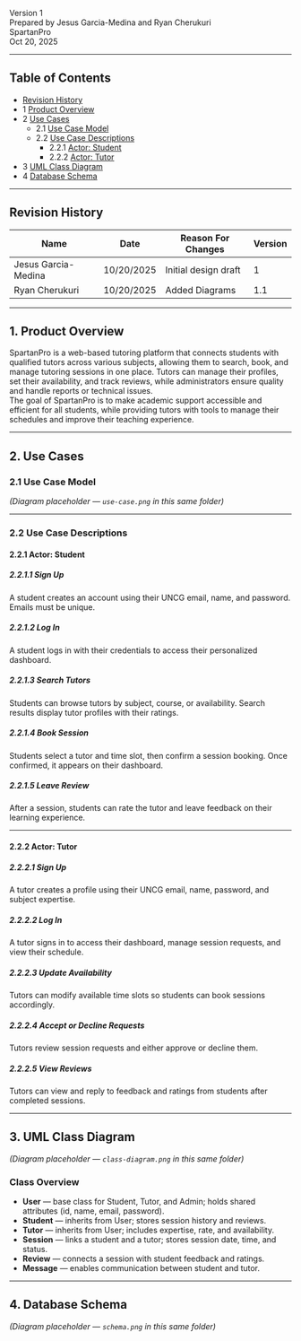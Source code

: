 
Version 1  
Prepared by Jesus Garcia-Medina and Ryan Cherukuri  
SpartanPro  
Oct 20, 2025  

---

## Table of Contents
* [Revision History](#revision-history)
* 1 [Product Overview](#1-product-overview)
* 2 [Use Cases](#2-use-cases)
  * 2.1 [Use Case Model](#21-use-case-model)
  * 2.2 [Use Case Descriptions](#22-use-case-descriptions)
    * 2.2.1 [Actor: Student](#221-actor-student)
    * 2.2.2 [Actor: Tutor](#222-actor-tutor)
* 3 [UML Class Diagram](#3-uml-class-diagram)
* 4 [Database Schema](#4-database-schema)

---

## Revision History
| Name | Date | Reason For Changes | Version |
|------|------|--------------------|---------|
| Jesus Garcia-Medina | 10/20/2025 | Initial design draft | 1 |
| Ryan Cherukuri | 10/20/2025 | Added Diagrams | 1.1 |

---

## 1. Product Overview
SpartanPro is a web-based tutoring platform that connects students with qualified tutors across various subjects, allowing them to search, book, and manage tutoring sessions in one place. Tutors can manage their profiles, set their availability, and track reviews, while administrators ensure quality and handle reports or technical issues.  
The goal of SpartanPro is to make academic support accessible and efficient for all students, while providing tutors with tools to manage their schedules and improve their teaching experience.

---

## 2. Use Cases

### 2.1 Use Case Model
*(Diagram placeholder — `use-case.png` in this same folder)*  

---

### 2.2 Use Case Descriptions

#### 2.2.1 Actor: Student
##### 2.2.1.1 Sign Up
A student creates an account using their UNCG email, name, and password. Emails must be unique.  
##### 2.2.1.2 Log In
A student logs in with their credentials to access their personalized dashboard.  
##### 2.2.1.3 Search Tutors
Students can browse tutors by subject, course, or availability. Search results display tutor profiles with their ratings. 
##### 2.2.1.4 Book Session
Students select a tutor and time slot, then confirm a session booking. Once confirmed, it appears on their dashboard.  
##### 2.2.1.5 Leave Review
After a session, students can rate the tutor and leave feedback on their learning experience.

---

#### 2.2.2 Actor: Tutor
##### 2.2.2.1 Sign Up
A tutor creates a profile using their UNCG email, name, password, and subject expertise.  
##### 2.2.2.2 Log In
A tutor signs in to access their dashboard, manage session requests, and view their schedule.  
##### 2.2.2.3 Update Availability
Tutors can modify available time slots so students can book sessions accordingly.  
##### 2.2.2.4 Accept or Decline Requests
Tutors review session requests and either approve or decline them.  
##### 2.2.2.5 View Reviews
Tutors can view and reply to feedback and ratings from students after completed sessions.

---

## 3. UML Class Diagram
*(Diagram placeholder — `class-diagram.png` in this same folder)*  

### Class Overview
- **User** — base class for Student, Tutor, and Admin; holds shared attributes (id, name, email, password).  
- **Student** — inherits from User; stores session history and reviews.  
- **Tutor** — inherits from User; includes expertise, rate, and availability.  
- **Session** — links a student and a tutor; stores session date, time, and status.  
- **Review** — connects a session with student feedback and ratings.  
- **Message** — enables communication between student and tutor.  

---

## 4. Database Schema
*(Diagram placeholder — `schema.png` in this same folder)*  


